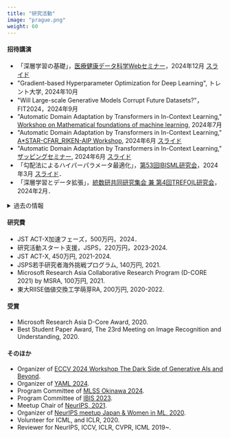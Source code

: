 ```yaml
---
title: "研究活動"
image: "prague.png"
weight: 60
---
```


#### 招待講演

* 「深層学習の基礎」，[医療健康データ科学Webセミナー](https://www.ism.ac.jp/rcmhds/web/2024/#%E8%A9%B3%E7%B4%B020)，2024年12月 [スライド](/slides/ims_lecture_202412.pdf)
* "Gradient-based Hyperparameter Optimization for Deep Learning", トレント大学, 2024年10月
* "Will Large-scale Generative Models Corrupt Future Datasets?"，FIT2024，2024年9月
* "Automatic Domain Adaptation by Transformers in In-Context Learning," [Workshop on Mathematical foundations of machine learning](), 2024年7月
* "Automatic Domain Adaptation by Transformers in In-Context Learning," [A*STAR-CFAR_RIKEN-AIP Workshop](), 2024年6月 [スライド](/slides/astar_aip_workshop.pdf)
* "Automatic Domain Adaptation by Transformers in In-Context Learning," [ザッピングセミナー](), 2024年6月 [スライド](/slides/astar_aip_workshop.pdf)
* 「勾配法によるハイパーパラメータ最適化」，[第53回IBISML研究会](https://ibisml.org/ibisml053)，2024年3月 [スライド](/slides/ibisml_202403.pdf)．
* 「深層学習とデータ拡張」，[統数研共同研究集会 兼 第4回TREFOIL研究会](https://docs.google.com/forms/d/e/1FAIpQLSdS2RB1mkBL9S2F-CnOT8aYqMOSLr9INfolbmosAbRsRGYK8A/viewform?vc=0&c=0&w=1&flr=0&pli=1)，2024年2月．

<details>
<summary>過去の情報</summary>

* "行列式点過程の機械学習への応用," [ICEPPセミナー](https://www.icepp.s.u-tokyo.ac.jp/collaboration/seminar.html), 2023年6月．
* "Towards accurate and scalable gradient-based hyperparameter optimization," Istituto Italiano di Tecnologia, 2023年5月．
* "Noncommutative $C^\star$-algebra Nets," [Japan-Vietnam AI Forum](https://viasm.edu.vn/en/hdkh/jvaif), 2023年4月.
* 「ベイズモデル選択による弱教師あり深層学習アルゴリズムのハイパーパラメータ最適化」, [ザッピングセミナー](https://zappingseminar.connpass.com/event/239765/), 2022.
* 「深層学習とデータ拡張」, [愛媛大学DS研究セミナー](https://www.cdse.ehime-u.ac.jp/)，2021.


* 「深層学習におけるデータ拡張の原理と最新動向」, Symposium on Sensing via Image Information, 2021.
* 「深層学習を支えるデータ拡張」, [StatsML Symposium](https://sites.google.com/view/statsmlsymposium20/), 2020.
* 「勾配降下法によるハイパーパラメータ最適化とデータ拡張戦略最適化への応用」, [ザッピングセミナー ](https://zappingseminar.connpass.com/event/189061/), 2020.

#### 講演

* 「生成モデルによるデータセット汚染」, 人工知能学会, 静岡, 2024年5月.
* 「生成モデルによるデータセット汚染」, 数理情報研究集会, 秋田, 2023年10月.
* "Stable Gradient-based Hyperparameter Optimization," [RIKEN AIP & NCU Workshops 2023](https://about.bci-lab.info/events/riken-aip-unc-workshops-2023), September 2023.

</details>

#### 研究費

* JST ACT-X加速フェーズ，500万円，2024．
* 研究活動スタート支援，JSPS，220万円，2023-2024.
* JST ACT-X, 450万円, 2021-2024.
* JSPS若手研究者海外挑戦プログラム, 140万円, 2021.
* Microsoft Research Asia Collaborative Research Program (D-CORE 2021) by MSRA, 100万円, 2021.
* 東大RIISE価値交換工学萌芽RA, 200万円, 2020-2022.

#### 受賞

* Microsoft Research Asia D-Core Award, 2020.
* Best Student Paper Award, The 23rd Meeting on Image Recognition and Understanding, 2020.

#### そのほか

* Organizer of [ECCV 2024 Workshop The Dark Side of Generative AIs and Beyond](https://sites.google.com/view/yaml2024).
* Organizer of [YAML 2024](https://sites.google.com/view/yaml2024).
* Program Committee of [MLSS Okinawa 2024](https://groups.oist.jp/mlss).
* Program Committee of [IBIS 2023](https://ibisml.org/ibis2023/).
* Meetup Chair of [NeurIPS, 2021](https://neurips.cc/Conferences/2021).
* Organizer of [NeurIPS meetup Japan & Women in ML, 2020](https://neuripsmeetupjapan.github.io/2020).
* Volunteer for ICML, and ICLR, 2020.
* Reviewer for NeurIPS, ICCV, ICLR, CVPR, ICML 2019~.